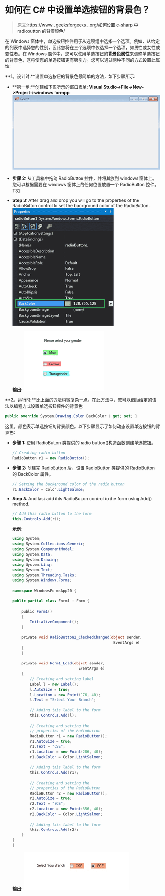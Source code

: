 # 如何在 C# 中设置单选按钮的背景色？

> 原文:[https://www . geeksforgeeks . org/如何设置 c-sharp 中 radiobutton 的背景颜色/](https://www.geeksforgeeks.org/how-to-set-the-background-color-of-the-radiobutton-in-c-sharp/)

在 Windows 窗体中，单选按钮控件用于从选项组中选择一个选项。例如，从给定的列表中选择您的性别，因此您将在三个选项中仅选择一个选项，如男性或女性或变性者。在 Windows 窗体中，您可以使用单选按钮的**背景色属性**来调整单选按钮的背景色，这将使您的单选按钮更有吸引力。您可以通过两种不同的方式设置此属性:

**1。设计时:**设置单选按钮的背景色最简单的方法，如下步骤所示:

*   **第一步:**创建如下图所示的窗口表单:
    **Visual Studio->File->New->Project->windows formpp**
    ![](img/f3cd3ae5c11eb68b3d10b5ab8eec9925.png)
*   **步骤 2:** 从工具箱中拖动 RadioButton 控件，并将其放到 windows 窗体上。您可以根据需要在 windows 窗体上的任何位置放置一个 RadioButton 控件。
    T3】
*   **Step 3:** After drag and drop you will go to the properties of the RadioButton control to set the background color of the RadioButton.
    ![](img/449be7bfbfec40e677f90690c4d405d4.png)

    **输出:**
    ![](img/4e111336b3685493292afb2d896e8b7a.png)

**2。运行时:**比上面的方法稍微复杂一点。在此方法中，您可以借助给定的语法以编程方式设置单选按钮控件的背景色:

```cs
public override System.Drawing.Color BackColor { get; set; }
```

这里，颜色表示单选按钮的背景颜色。以下步骤显示了如何动态设置单选按钮的背景色:

*   **步骤 1:** 使用 RadioButton 类提供的 radio button()构造函数创建单选按钮。

    ```cs
    // Creating radio button
    RadioButton r1 = new RadioButton();

    ```

*   **步骤 2:** 创建完 RadioButton 后，设置 RadioButton 类提供的 RadioButton 的 BackColor 属性。

    ```cs
    // Setting the background color of the radio button
    r1.BackColor = Color.LightSalmon;

    ```

*   **Step 3:** And last add this RadioButton control to the form using Add() method.

    ```cs
    // Add this radio button to the form
    this.Controls.Add(r1);

    ```

    **示例:**

    ```cs
    using System;
    using System.Collections.Generic;
    using System.ComponentModel;
    using System.Data;
    using System.Drawing;
    using System.Linq;
    using System.Text;
    using System.Threading.Tasks;
    using System.Windows.Forms;

    namespace WindowsFormsApp20 {

    public partial class Form1 : Form {

        public Form1()
        {
            InitializeComponent();
        }

        private void RadioButton2_CheckedChanged(object sender, 
                                                  EventArgs e)
        {
        }

        private void Form1_Load(object sender,
                                  EventArgs e)
        {
            // Creating and setting label
            Label l = new Label();
            l.AutoSize = true;
            l.Location = new Point(176, 40);
            l.Text = "Select Your Branch";

            // Adding this label to the form
            this.Controls.Add(l);

            // Creating and setting the 
            // properties of the RadioButton
            RadioButton r1 = new RadioButton();
            r1.AutoSize = true;
            r1.Text = "CSE";
            r1.Location = new Point(286, 40);
            r1.BackColor = Color.LightSalmon;

            // Adding this label to the form
            this.Controls.Add(r1);

            // Creating and setting the 
            // properties of the RadioButton
            RadioButton r2 = new RadioButton();
            r2.AutoSize = true;
            r2.Text = "ECE";
            r2.Location = new Point(356, 40);
            r2.BackColor = Color.LightSalmon;

            // Adding this label to the form
            this.Controls.Add(r2);
        }
    }
    }
    ```

    **输出:**
    ![](img/051317fc55325e7b30439248b5b36f13.png)